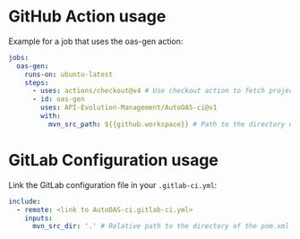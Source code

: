 # GitHub Action usage
Example for a job that uses the oas-gen action:
```yaml
jobs:
  oas-gen:
    runs-on: ubuntu-latest
    steps:
      - uses: actions/checkout@v4 # Use checkout action to fetch project files
      - id: oas-gen
        uses: API-Evolution-Management/AutoOAS-ci@v1
        with: 
          mvn_src_path: ${{github.workspace}} # Path to the directory of the pom.xml file
``` 
# GitLab Configuration usage
Link the GitLab configuration file in your `.gitlab-ci.yml`:
```yaml
include:
  - remote: <link to AutoOAS-ci.gitlab-ci.yml>
    inputs:
      mvn_src_dir: '.' # Relative path to the directory of the pom.xml file from the project's root directory
```
